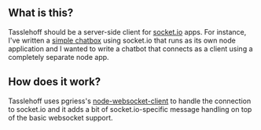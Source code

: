 What is this?
-------------
Tasslehoff should be a server-side client for [socket.io](http://github.com/LearnBoost/Socket.IO-node) apps.  For instance, I've written a [simple chatbox](http://github.com/dpritchett/chatbox) using socket.io that runs as its own node application and I wanted to write a chatbot that connects as a client using a completely separate node app.

How does it work?
-----------------
Tasslehoff uses pgriess's [node-websocket-client](http://github.com/pgriess/node-websocket-client) to handle the connection to socket.io and it adds a bit of socket.io-specific message handling on top of the basic websocket support.
